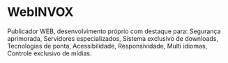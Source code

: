 # WebINVOX
Publicador WEB, desenvolvimento próprio com destaque para: Segurança aprimorada, Servidores especializados, Sistema exclusivo de downloads, Tecnologias de ponta, Acessibilidade, Responsividade, Multi idiomas, Controle exclusivo de mídias.
